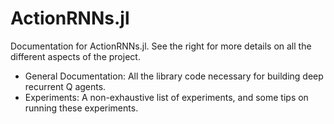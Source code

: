 # ActionRNNs.jl

Documentation for ActionRNNs.jl. See the right for more details on all the different aspects of the project.

- General Documentation: All the library code necessary for building deep recurrent Q agents.
- Experiments: A non-exhaustive list of experiments, and some tips on running these experiments.
